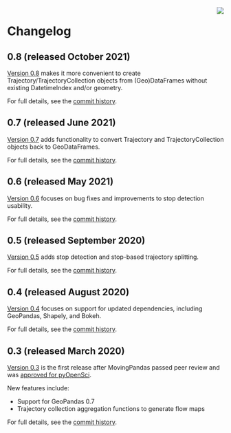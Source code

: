 <img align="right" src="https://anitagraser.github.io/movingpandas/pics/movingpandas.png">

# Changelog

## 0.8 (released October 2021)

[Version 0.8](https://github.com/anitagraser/movingpandas/releases/tag/v0.8rc1) makes it more convenient to create Trajectory/TrajectoryCollection objects from (Geo)DataFrames without existing DatetimeIndex and/or geometry.

For full details, see the [commit history](https://github.com/anitagraser/movingpandas/compare/v0.7rc1...v0.8rc1).

## 0.7 (released June 2021)

[Version 0.7](https://github.com/anitagraser/movingpandas/releases/tag/v0.7rc1) adds functionality to convert Trajectory and TrajectoryCollection objects back to GeoDataFrames.

For full details, see the [commit history](https://github.com/anitagraser/movingpandas/compare/v0.6rc1...v0.7rc1).

## 0.6 (released May 2021)

[Version 0.6](https://github.com/anitagraser/movingpandas/releases/tag/v0.6rc1) focuses on bug fixes and improvements to stop detection usability.

For full details, see the [commit history](https://github.com/anitagraser/movingpandas/compare/v0.5rc1...v0.6rc1).

## 0.5 (released September 2020)

[Version 0.5](https://github.com/anitagraser/movingpandas/releases/tag/v0.5rc1) adds stop detection and stop-based trajectory splitting.

For full details, see the [commit history](https://github.com/anitagraser/movingpandas/compare/v0.4rc1...v0.5rc1).

## 0.4 (released August 2020)

[Version 0.4](https://github.com/anitagraser/movingpandas/releases/tag/v0.4rc1) focuses on support for updated dependencies, including GeoPandas, Shapely, and Bokeh. 

For full details, see the [commit history](https://github.com/anitagraser/movingpandas/compare/v0.3.rc1...v0.4rc1).

## 0.3 (released March 2020)

[Version 0.3](https://github.com/anitagraser/movingpandas/releases/tag/v0.3.rc1) is the first release after MovingPandas passed peer review and was [approved for pyOpenSci](https://github.com/pyOpenSci/software-review/issues/18).

New features include:

* Support for GeoPandas 0.7
* Trajectory collection aggregation functions to generate flow maps

For full details, see the [commit history](https://github.com/anitagraser/movingpandas/commits/v0.3.rc1).
